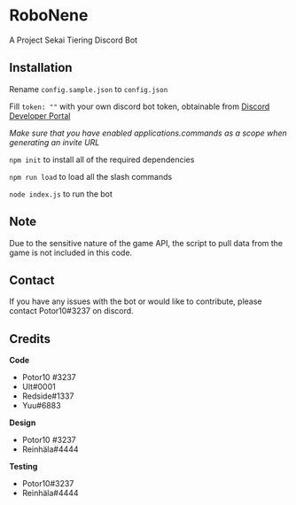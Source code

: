 #  RoboNene
A Project Sekai Tiering Discord Bot

## Installation
Rename `config.sample.json` to `config.json`

Fill `token: ""` with your own discord bot token, obtainable from [Discord Developer Portal](https://discord.com/developers/applications/)

*Make sure that you have enabled applications.commands as a scope when generating an invite URL*

`npm init` to install all of the required dependencies

`npm run load` to load all the slash commands

`node index.js` to run the bot

## Note
Due to the sensitive nature of the game API, the script to pull data from the game is not included in this code.  

## Contact
If you have any issues with the bot or would like to contribute, please contact Potor10#3237 on discord.

## Credits
__**Code**__
* Potor10 #3237
* Ult#0001
* Redside#1337
* Yuu#6883

__**Design**__
* Potor10 #3237
* Reinhäla#4444

__**Testing**__
* Potor10#3237
* Reinhäla#4444